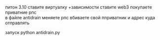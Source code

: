 питон 3.10
ставите виртуалку +зависимости
ставите web3
покупаете приватние рпс  
в файле antidrain  меняете рпс  вбиваете свой пприватник и адрес куда отправлять 

запуск python antidrain.py
